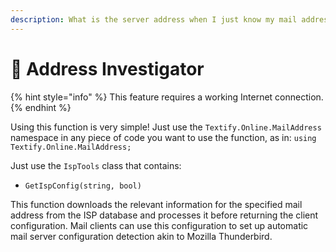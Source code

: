 ```yaml
---
description: What is the server address when I just know my mail address?
---
```


# 📧 Address Investigator

{% hint style="info" %}
This feature requires a working Internet connection.
{% endhint %}

Using this function is very simple! Just use the `Textify.Online.MailAddress` namespace in any piece of code you want to use the function, as in: `using Textify.Online.MailAddress;`

Just use the `IspTools` class that contains:

* `GetIspConfig(string, bool)`

This function downloads the relevant information for the specified mail address from the ISP database and processes it before returning the client configuration. Mail clients can use this configuration to set up automatic mail server configuration detection akin to Mozilla Thunderbird.
